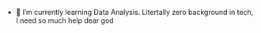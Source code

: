- 🌱 I’m currently learning Data Analysis. Litertally zero background in tech, I need so much help dear god


<!---
imdoingmybest/imdoingmybest is a ✨ special ✨ repository because its `README.md` (this file) appears on your GitHub profile.
You can click the Preview link to take a look at your changes.
--->
